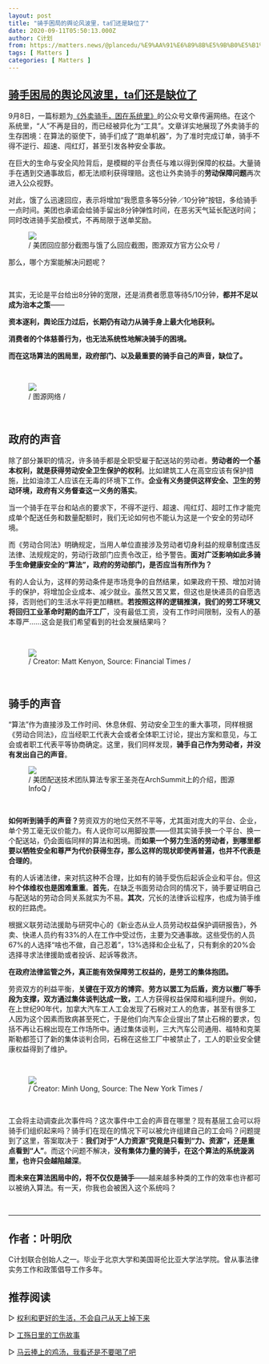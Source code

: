 ```yaml
---
layout: post
title: "骑手困局的舆论风波里，ta们还是缺位了"
date: 2020-09-11T05:50:13.000Z
author: C计划
from: https://matters.news/@plancedu/%E9%AA%91%E6%89%8B%E5%9B%B0%E5%B1%80%E7%9A%84%E8%88%86%E8%AE%BA%E9%A3%8E%E6%B3%A2%E9%87%8C-ta%E4%BB%AC%E8%BF%98%E6%98%AF%E7%BC%BA%E4%BD%8D%E4%BA%86-bafyreifqljrfwm6b5atxky5bkjcww7atb4qbor23ske7vvclln3xhvrrxe
tags: [ Matters ]
categories: [ Matters ]
---
```

<!--1599803413000-->
[骑手困局的舆论风波里，ta们还是缺位了](https://matters.news/@plancedu/%E9%AA%91%E6%89%8B%E5%9B%B0%E5%B1%80%E7%9A%84%E8%88%86%E8%AE%BA%E9%A3%8E%E6%B3%A2%E9%87%8C-ta%E4%BB%AC%E8%BF%98%E6%98%AF%E7%BC%BA%E4%BD%8D%E4%BA%86-bafyreifqljrfwm6b5atxky5bkjcww7atb4qbor23ske7vvclln3xhvrrxe)
------

<div>
<p>​9月8日，一篇标题为<a href="https://mp.weixin.qq.com/s?__biz=MjEwMzA5NTcyMQ==&mid=2653119915&idx=1&sn=419be88865569ed1e39f806ffaa919ec&scene=21#wechat_redirect" target="_blank">《外卖骑手，困在系统里》</a>的公众号文章传遍网络。在这个系统里，“人”不再是目的，而已经被异化为“工具”。文章详实地展现了外卖骑手的生存困境：在算法的驱使下，骑手们成了“跑单机器”，为了准时完成订单，骑手不得不逆行、超速、闯红灯，甚至引发各种安全事故。</p><p>在巨大的生命与安全风险背后，是模糊的平台责任与难以得到保障的权益。大量骑手在遇到交通事故后，都无法顺利获得理赔。这也让外卖骑手的<strong>劳动保障问题</strong>再次进入公众视野。</p><p>对此，饿了么迅速回应，表示将增加“我愿意多等5分钟／10分钟”按钮，多给骑手一点时间。美团也承诺会给骑手留出8分钟弹性时间，在恶劣天气延长配送时间；同时改进骑手奖励模式，不再局限于送单奖励。</p><figure class="image"><img src="https://assets.matters.news/embed/083c557a-99c2-4a9a-998c-16bfbd6e7635.png" data-asset-id="083c557a-99c2-4a9a-998c-16bfbd6e7635" referrerpolicy="no-referrer"><figcaption><span>/ 美团回应部分截图与饿了么回应截图，图源双方官方公众号 /</span></figcaption></figure><p>那么，哪个方案能解决问题呢？</p><p><br></p><p>其实，无论是平台给出8分钟的宽限，还是消费者愿意等待5/10分钟，<strong>都并不足以成为治本之策</strong>——</p><p><strong>资本逐利，舆论压力过后，长期仍有动力从骑手身上最大化地获利。</strong></p><p><strong>消费者的个体慈善行为，也无法系统性地解决骑手的困境。</strong></p><p><strong>而在这场算法的困局里，政府部门、以及最重要的骑手自己的声音，缺位了。</strong></p><p><br></p><figure class="image"><img src="https://assets.matters.news/embed/0898490c-491b-4afd-8f05-a5ed5eae1272.jpeg" data-asset-id="0898490c-491b-4afd-8f05-a5ed5eae1272" referrerpolicy="no-referrer"><figcaption><span>/ 图源网络 /</span></figcaption></figure><p><br></p><h2><strong>政府的声音</strong></h2><p>除了部分兼职的情况，许多骑手都是全职受雇于配送站的劳动者。<strong>劳动者的一个基本权利，就是获得劳动安全卫生保护的权利</strong>。比如建筑工人在高空应该有保护措施，比如油漆工人应该在无毒的环境下工作。<strong>企业有义务提供这样安全、卫生的劳动环境，政府有义务督查这一义务的落实</strong>。</p><p>当一个骑手在平台和站点的要求下，不得不逆行、超速、闯红灯、超时工作才能完成单个配送任务和数量配额时，我们无论如何也不能认为这是一个安全的劳动环境。</p><p>而《劳动合同法》明确规定，当用人单位直接涉及劳动者切身利益的规章制度违反法律、法规规定的，劳动行政部门应责令改正，给予警告。<strong>面对广泛影响如此多骑手生命健康安全的“算法”，政府的劳动部门，是否应当有所作为？</strong></p><p>有的人会认为，这样的劳动条件是市场竞争的自然结果，如果政府干预、增加对骑手的保护，将增加企业成本、减少就业。虽然又苦又累，但这也是快递员的自愿选择，否则他们的生活水平将更加糟糕。<strong>若按照这样的逻辑推演，我们的劳工环境又将回归工业革命时期的血汗工厂</strong>，没有最低工资，没有工作时间限制，没有人的基本尊严……这会是我们希望看到的社会发展结果吗？</p><p><br></p><figure class="image"><img src="https://assets.matters.news/embed/52fe7b00-8f30-42d2-ac39-9bf4e241c03f.jpeg" data-asset-id="52fe7b00-8f30-42d2-ac39-9bf4e241c03f" referrerpolicy="no-referrer"><figcaption><span>/ Creator: Matt Kenyon, Source: Financial Times /</span></figcaption></figure><p><br></p><h2><strong>骑手的声音</strong></h2><p>“算法”作为直接涉及工作时间、休息休假、劳动安全卫生的重大事项，同样根据《劳动合同法》，应当经职工代表大会或者全体职工讨论，提出方案和意见，与工会或者职工代表平等协商确定。这里，我们同样发现，<strong>骑手自己作为劳动者，并没有发出自己的声音</strong>。</p><figure class="image"><img src="https://assets.matters.news/embed/ac573c0d-6587-49b0-bff6-0f04ed728f49.png" data-asset-id="ac573c0d-6587-49b0-bff6-0f04ed728f49" referrerpolicy="no-referrer"><figcaption><span>/ 美团配送技术团队算法专家王圣尧在ArchSummit上的介绍，图源InfoQ /</span></figcaption></figure><p><br></p><p><strong>如何听到骑手的声音？</strong>劳资双方的地位天然不平等，尤其面对庞大的平台、企业，单个劳工毫无议价能力。有人说你可以用脚投票——但其实骑手换一个平台、换一个配送站，仍会面临同样的算法和困境。而<strong>如果一个努力生活的劳动者，到哪里都要以牺牲安全和尊严为代价获得生存，那么这样的现状即使再普遍，也并不代表是合理的</strong>。</p><p>有的人诉诸法律，来对抗这种不合理，比如有的骑手受伤后起诉企业和平台。但这种<strong>个体维权也是困难重重</strong>。<strong>首先</strong>，在缺乏书面劳动合同的情况下，骑手要证明自己与配送站的劳动合同关系就实为不易。<strong>其次</strong>，冗长的法律诉讼程序，也成为骑手维权的拦路虎。</p><p>根据义联劳动法援助与研究中心的《新业态从业人员劳动权益保护调研报告》，外卖、快递人员约有33%的人在工作中受过伤，主要为交通事故。这些受伤的人员67%的人选择“啥也不做，自己忍着”，13%选择和企业私了，只有剩余的20%会选择寻求法律援助或者投诉、起诉等救济。</p><p><strong>在政府法律监管之外，真正能有效保障劳工权益的，是劳工的集体抱团。</strong></p><p>劳资双方的利益平衡，<strong>关键在于双方的博弈</strong>。<strong>劳方以罢工为后盾，资方以撤厂等手段为支撑，双方通过集体谈判达成一致，</strong>工人方获得权益保障和福利提升。例如，在上世纪90年代，加拿大汽车工人工会发现了石棉对工人的危害，甚至有很多工人因为这个因素而致病甚至死亡，于是他们向汽车企业提出了禁止石棉的要求，包括不再让石棉出现在工作场所中。通过集体谈判，三大汽车公司通用、福特和克莱斯勒都签订了新的集体谈判合同，石棉在这些工厂中被禁止了，工人的职业安全健康权益得到了维护。</p><p><br></p><figure class="image"><img src="https://assets.matters.news/embed/8bd390b2-42a5-4e7c-9c40-94a2d559a872.png" data-asset-id="8bd390b2-42a5-4e7c-9c40-94a2d559a872" referrerpolicy="no-referrer"><figcaption><span>/ Creator: Minh Uong, Source: The New York Times /</span></figcaption></figure><p><br></p><p>工会将主动调查此次事件吗？这次事件中工会的声音在哪里？现有基层工会可以将骑手们组织起来吗？骑手们在现在的情况下可以被允许组建自己的工会吗？问题提到了这里，答案取决于：<strong>我们对于“人力资源”究竟是只看到“力、资源”，还是重点看到“人”</strong>。而这个问题不解决，<strong>没有集体力量的骑手，在这个算法的系统漩涡里，也许只会越陷越深</strong>。</p><p><strong>而未来在算法困局中的，将不仅仅是骑手</strong>——越来越多种类的工作的效率也许都可以被纳入算法。有一天，你我也会被困入这个系统吗？</p><p><br></p><hr><h2>作者：叶明欣</h2><p>C计划联合创始人之一。毕业于北京大学和美国哥伦比亚大学法学院。曾从事法律实务工作和政策倡导工作多年。</p><h2><strong>推荐阅读</strong></h2><p>▷ <a href="http://mp.weixin.qq.com/s?__biz=MzU3MTU4MjA0OQ==&mid=2247487790&idx=1&sn=edacd9246d3afa055dca94d3192101c3&chksm=fcdca220cbab2b361e08323c449d2d7fe84e17f48b6b0e7c58acb9ba3547b6a8656c6dad8644&scene=21#wechat_redirect" target="_blank">权利和更好的生活，不会自己从天上掉下来</a></p><p>▷ <a href="http://mp.weixin.qq.com/s?__biz=MzU3MTU4MjA0OQ==&mid=2247487781&idx=1&sn=2a0b8acaaf44271a86b02d48faa076d8&chksm=fcdca22bcbab2b3d66df296ae5820313e1745cbbc76d8a270e43ba8b359a62f708fcd82e041d&scene=21#wechat_redirect" target="_blank">工殇日里的工伤故事</a></p><p>▷ <a href="http://mp.weixin.qq.com/s?__biz=MzU3MTU4MjA0OQ==&mid=2247489420&idx=1&sn=bc579d98d8758520de0873a4ada009a6&chksm=fcdca482cbab2d9487b812c21854242367cae9ded6cec924855787b8bdd4c1799ef0a52cb542&scene=21#wechat_redirect" target="_blank">马云捧上的鸡汤，我看还是不要喝了吧</a></p>
</div>
